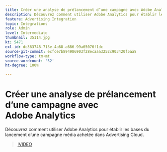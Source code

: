 ```yaml
---
title: Créer une analyse de prélancement d’une campagne avec Adobe Analytics
description: Découvrez comment utiliser Adobe Analytics pour établir les bases du lancement d’une campagne média achetée dans Advertising Cloud.
feature: Advertising Integration
topic: Integrations
role: Admin
level: Intermediate
thumbnail: 35114.jpg
kt: 5471
exl-id: dc363748-713e-4a68-a686-99a65076f1dc
source-git-commit: ecfce7b894986903f28ecaaa3252c903420f5aa8
workflow-type: tm+mt
source-wordcount: '52'
ht-degree: 100%

---
```


# Créer une analyse de prélancement d’une campagne avec Adobe Analytics

Découvrez comment utiliser Adobe Analytics pour établir les bases du lancement d’une campagne média achetée dans Advertising Cloud.

>[!VIDEO](https://video.tv.adobe.com/v/40417/?quality=12&learn=on&captions=fre_fr)
